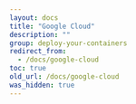 ```yaml
---
layout: docs
title: "Google Cloud"
description: ""
group: deploy-your-containers
redirect_from:
  - /docs/google-cloud
toc: true
old_url: /docs/google-cloud
was_hidden: true
---
```

